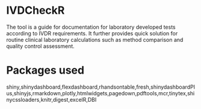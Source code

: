 # IVDCheckR
The tool is a guide for documentation for laboratory developed tests according to IVDR requirements. It further provides quick solution for routine clinical laboratory calculations such as method comparison and quality control assessment.
# Packages used
shiny,shinydashboard,flexdashboard,rhandsontable,fresh,shinydashboardPlus,shinyjs,rmarkdown,plotly,htmlwidgets,pagedown,pdftools,mcr,tinytex,shinycssloaders,knitr,digest,excelR,DBI
